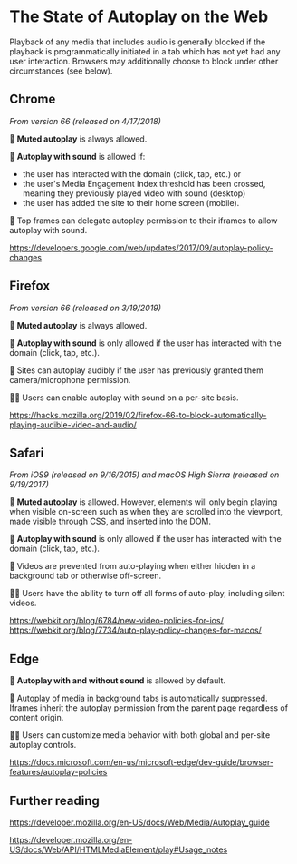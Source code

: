 # The State of Autoplay on the Web

Playback of any media that includes audio is generally blocked if the playback is programmatically initiated in a tab which has not yet had any user interaction. Browsers may additionally choose to block under other circumstances (see below).

## Chrome
*From version 66 (released on 4/17/2018)*

🙊 **Muted autoplay** is always allowed. 

📣 **Autoplay with sound** is allowed if:

* the user has interacted with the domain (click, tap, etc.) or
* the user's Media Engagement Index threshold has been crossed, meaning they previously played video with sound (desktop)
* the user has added the site to their home screen (mobile).

🚓 Top frames can delegate autoplay permission to their iframes to allow autoplay with sound.

https://developers.google.com/web/updates/2017/09/autoplay-policy-changes

## Firefox
*From version 66 (released on 3/19/2019)*

🙊 **Muted autoplay** is always allowed.

📣 **Autoplay with sound** is only allowed if the user has interacted with the domain (click, tap, etc.).

🚓 Sites can autoplay audibly if the user has previously granted them camera/microphone permission.

👩‍💻 Users can enable autoplay with sound on a per-site basis.

https://hacks.mozilla.org/2019/02/firefox-66-to-block-automatically-playing-audible-video-and-audio/

## Safari
*From iOS9 (released on 9/16/2015) and macOS High Sierra (released on 9/19/2017)*

🙊 **Muted autoplay** is allowed. However, elements will only begin playing when visible on-screen such as when they are scrolled into the viewport, made visible through CSS, and inserted into the DOM.

📣 **Autoplay with sound** is only allowed if the user has interacted with the domain (click, tap, etc.).

🚓 Videos are prevented from auto-playing when either hidden in a background tab or otherwise off-screen.

👩‍💻 Users have the ability to turn off all forms of auto-play, including silent videos.

https://webkit.org/blog/6784/new-video-policies-for-ios/
https://webkit.org/blog/7734/auto-play-policy-changes-for-macos/

## Edge

📣 **Autoplay with and without sound** is allowed by default.

🚓 Autoplay of media in background tabs is automatically suppressed. Iframes inherit the autoplay permission from the parent page regardless of content origin.

👩‍💻 Users can customize media behavior with both global and per-site autoplay controls. 

https://docs.microsoft.com/en-us/microsoft-edge/dev-guide/browser-features/autoplay-policies

## Further reading
https://developer.mozilla.org/en-US/docs/Web/Media/Autoplay_guide

https://developer.mozilla.org/en-US/docs/Web/API/HTMLMediaElement/play#Usage_notes
